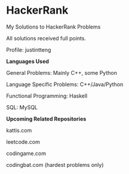 # HackerRank
My Solutions to HackerRank Problems

All solutions received full points.

Profile: justintteng

**Languages Used**

General Problems: Mainly C++, some Python

Language Specific Problems: C++/Java/Python

Functional Programming: Haskell

SQL: MySQL

**Upcoming Related Repositories**

kattis.com

leetcode.com

codingame.com

codingbat.com (hardest problems only)

